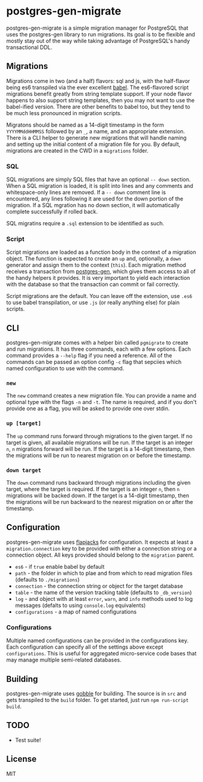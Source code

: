 # postgres-gen-migrate

postgres-gen-migrate is a simple migration manager for PostgreSQL that uses the postgres-gen library to run migrations. Its goal is to be flexible and mostly stay out of the way while taking advantage of PostgreSQL's handy transactional DDL.

## Migrations

Migrations come in two (and a half) flavors: sql and js, with the half-flavor being es6 transpiled via the ever excellent [babel](http://babeljs.io/). The es6-flavored script migrations benefit greatly from string template support. If your node flavor happens to also support string templates, then you may not want to use the babel-ified version. There are other benefits to babel too, but they tend to be much less pronounced in migration scripts.

Migratons should be named as a 14-digit timestamp in the form `YYYYMMddHHMMSS` followed by an `_`, a name, and an appropriate extension. There is a CLI helper to generate new migrations that will handle naming and setting up the initial content of a migration file for you. By default, migrations are created in the CWD in a `migrations` folder.

### SQL

SQL migrations are simply SQL files that have an optional `-- down` section. When a SQL migration is loaded, it is split into lines and any comments and whitespace-only lines are removed. If a `-- down` comment line is encountered, any lines following it are used for the down portion of the migration. If a SQL mgration has no down section, it will automatically complete successfully if rolled back.

SQL migratins require a `.sql` extension to be identified as such.

### Script

Script migrations are loaded as a function body in the context of a migration object. The function is expected to create an `up` and, optionally, a `down` generator and assign them to the context (`this`). Each migration method receives a transaction from [postgres-gen](https://github.com/evs-chris/node-postgres-gen), which gives them access to all of the handy helpers it provides. It is very important to yield each interaction with the database so that the transaction can commit or fail correctly.

Script migrations are the default. You can leave off the extension, use `.es6` to use babel transpilation, or use `.js` (or really anything else) for plain scripts.

## CLI

postgres-gen-migrate comes with a helper bin called `pgmigrate` to create and run migrations. It has three commands, each with a few options. Each command provides a `--help` flag if you need a reference. All of the commands can be passed an option config `-c` flag that sepciies which named configuration to use with the command.

### `new`

The `new` command creates a new migration file. You can provide a name and optional type with the flags `-n` and `-t`. The name is required, and if you don't provide one as a flag, you will be asked to provide one over stdin.

### `up [target]`

The `up` command runs forward through migrations to the given target. If no target is given, all available migrations will be run. If the target is an integer `n`, `n` migrations forward will be run. If the target is a 14-digit timestamp, then the migrations will be run to nearest migration on or before the timestamp.

### `down target`

The `down` command runs backward through migrations including the given target, where the target is required. If the target is an integer `n`, then `n` migrations will be backed down. If the target is a 14-digit timestamp, then the migrations will be run backward to the nearest migration on or after the timestamp.

## Configuration

postgres-gen-migrate uses [flapjacks](https://github.com/evs-chris/node-flapjacks) for configuration. It expects at least a `migration.connection` key to be provided with either a connection string or a connection object. All keys provided should belong to the `migration` parent.

* `es6` - if `true` enable babel by default
* `path` - the folder in which to plae and from which to read migration files (defaults to `./migrations`)
* `connection` - the connection string or object for the target database
* `table` - the name of the version tracking table (defaults to `_db_version`)
* `log` - and object with at least `error`, `warn`, and `info` methods used to log messages (defalts to using `console.log` equivalents)
* `configurations` - a map of named configurations

### Configurations

Multiple named configurations can be provided in the configurations key. Each configuration can specify all of the settings above except `configurations`. This is useful for aggregated micro-service code bases that may manage multiple semi-related databases.

## Building

postgres-gen-migrate uses [gobble](https://github.com/gobblejs/gobble) for building. The source is in `src` and gets transpiled to the `build` folder. To get started, just run `npm run-script build`.

## TODO

* Test suite!

## License

MIT
